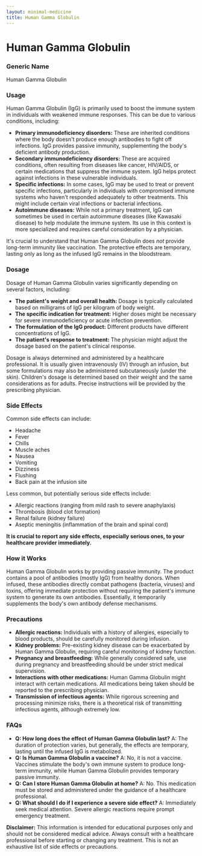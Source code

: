 ```yaml
---
layout: minimal-medicine
title: Human Gamma Globulin
---
```


# Human Gamma Globulin
### Generic Name
Human Gamma Globulin

### Usage
Human Gamma Globulin (IgG) is primarily used to boost the immune system in individuals with weakened immune responses.  This can be due to various conditions, including:

* **Primary immunodeficiency disorders:**  These are inherited conditions where the body doesn't produce enough antibodies to fight off infections.  IgG provides passive immunity, supplementing the body's deficient antibody production.
* **Secondary immunodeficiency disorders:** These are acquired conditions, often resulting from diseases like cancer, HIV/AIDS, or certain medications that suppress the immune system.  IgG helps protect against infections in these vulnerable individuals.
* **Specific infections:** In some cases, IgG may be used to treat or prevent specific infections, particularly in individuals with compromised immune systems who haven't responded adequately to other treatments.  This might include certain viral infections or bacterial infections.
* **Autoimmune diseases:** While not a primary treatment, IgG can sometimes be used in certain autoimmune diseases (like Kawasaki disease) to help modulate the immune system.  Its use in this context is more specialized and requires careful consideration by a physician.

It's crucial to understand that Human Gamma Globulin does *not* provide long-term immunity like vaccination.  The protective effects are temporary, lasting only as long as the infused IgG remains in the bloodstream.


### Dosage
Dosage of Human Gamma Globulin varies significantly depending on several factors, including:

* **The patient's weight and overall health:**  Dosage is typically calculated based on milligrams of IgG per kilogram of body weight.
* **The specific indication for treatment:**  Higher doses might be necessary for severe immunodeficiency or acute infection prevention.
* **The formulation of the IgG product:**  Different products have different concentrations of IgG.
* **The patient's response to treatment:**  The physician might adjust the dosage based on the patient's clinical response.

Dosage is always determined and administered by a healthcare professional.  It is usually given intravenously (IV) through an infusion, but some formulations may also be administered subcutaneously (under the skin).  Children's dosage is determined based on their weight and the same considerations as for adults.  Precise instructions will be provided by the prescribing physician.


### Side Effects
Common side effects can include:

* Headache
* Fever
* Chills
* Muscle aches
* Nausea
* Vomiting
* Dizziness
* Flushing
* Back pain at the infusion site

Less common, but potentially serious side effects include:

* Allergic reactions (ranging from mild rash to severe anaphylaxis)
* Thrombosis (blood clot formation)
* Renal failure (kidney failure)
* Aseptic meningitis (inflammation of the brain and spinal cord)

**It is crucial to report any side effects, especially serious ones, to your healthcare provider immediately.**


### How it Works
Human Gamma Globulin works by providing passive immunity.  The product contains a pool of antibodies (mostly IgG) from healthy donors.  When infused, these antibodies directly combat pathogens (bacteria, viruses) and toxins, offering immediate protection without requiring the patient's immune system to generate its own antibodies.  Essentially, it temporarily supplements the body's own antibody defense mechanisms.


### Precautions
* **Allergic reactions:** Individuals with a history of allergies, especially to blood products, should be carefully monitored during infusion.
* **Kidney problems:**  Pre-existing kidney disease can be exacerbated by Human Gamma Globulin, requiring careful monitoring of kidney function.
* **Pregnancy and breastfeeding:**  While generally considered safe, use during pregnancy and breastfeeding should be under strict medical supervision.
* **Interactions with other medications:**  Human Gamma Globulin might interact with certain medications.  All medications being taken should be reported to the prescribing physician.
* **Transmission of infectious agents:**  While rigorous screening and processing minimize risks, there is a theoretical risk of transmitting infectious agents, although extremely low.

### FAQs
* **Q: How long does the effect of Human Gamma Globulin last?**  A: The duration of protection varies, but generally, the effects are temporary, lasting until the infused IgG is metabolized.
* **Q: Is Human Gamma Globulin a vaccine?**  A: No, it is not a vaccine. Vaccines stimulate the body's own immune system to produce long-term immunity, while Human Gamma Globulin provides temporary passive immunity.
* **Q: Can I store Human Gamma Globulin at home?** A: No. This medication must be stored and administered under the guidance of a healthcare professional.
* **Q: What should I do if I experience a severe side effect?** A: Immediately seek medical attention.  Severe allergic reactions require prompt emergency treatment.


**Disclaimer:** This information is intended for educational purposes only and should not be considered medical advice.  Always consult with a healthcare professional before starting or changing any treatment.  This is not an exhaustive list of side effects or precautions.
